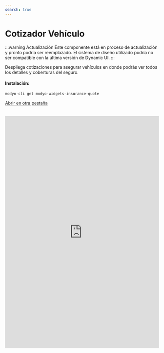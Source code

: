 ```yaml
---
search: true
---
```


# Cotizador Vehículo

:::warning Actualización
Este componente está en proceso de actualización y pronto podría ser reemplazado. El sistema de diseño utilizado podría no ser compatible con la última versión de Dynamic UI.
:::

Despliega cotizaciones para asegurar vehículos en donde podrás ver todos los detalles y coberturas del seguro.

#### Instalación:

```bash
modyo-cli get modyo-widgets-insurance-quote
```

[Abrir en otra pestaña](https://widgets-es.modyo.com/seguros/personas/cotizador)

<iframe id="widgetFrame" src="https://widgets-es.modyo.com/seguros/personas/cotizador" width="100%" frameBorder="0"  style="min-height:762px;overflow:auto;margin-top:20px;"/>

| Funcionalidad | Descripción |
| ------------- | ----------- |
| Resumen del vehículo | Vista en donde se llena los datos del vehículo como la patente, marca, modelo, y año. |
| Resumen personal | Vista para llenar la información de la que solicita el seguro. Se piden los siguientes datos por defecto: Nombre, Apellidos, RUT, Fecha de nacimiento, Genero, Correo, Número de teléfono. |
| Resumen de los seguros | Vista de los seguros que cumplen con las especificaciones del carro. Al hacer click en <b>Ver detalles y cobertura</b> se abre una ventana lateral en donde se ve a detalle la cobertura del seguro. Al hacer click en <b>Comprar</b> te llevará a la pantalla de la solicitud del seguro.|
| Solicitud del seguro | En esta pantalla se piden los datos a fondo del vehículo a asegurar y del dueño como el número de serie del motor, domicilio, contactos de emergencia, etc. | 

<script>

  export default {
    mounted() {

      function setIframeHeightCO(id, ht) {
          var ifrm = document.getElementById(id);
          if(ifrm) {
            ifrm.style.height = ht + 4 + "px";
          }
      }
      // iframed document sends its height using postMessage
      function handleDocHeightMsg(e) {
          // check origin
          if ( e.origin === 'https://widgets.modyo.com' ) {
              // parse data
              var data = JSON.parse( e.data );

              console.log('data:', data)
              // check data object
              if ( data['docHeight'] ) {
                  setIframeHeightCO( 'widgetFrame', data['docHeight'] );
              } else {
                  setIframeHeightCO( 'widgetFrame', 700 );
              }
          }
      }

      // assign message handler
      if ( window.addEventListener ) {
          window.addEventListener('message', handleDocHeightMsg, false);
      }
    }
  }
 </script>